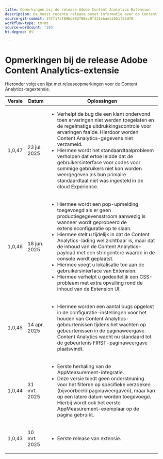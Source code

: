 ```yaml
---
title: Opmerkingen bij de release Adobe Content Analytics Extension
description: De meest recente release bevat informatie over de Content Analytics-tagextensie in Adobe Experience Platform.
source-git-commit: 24ff17af89bc882f08ec0f331ebae53b61f35d78
workflow-type: tm+mt
source-wordcount: '265'
ht-degree: 0%

---
```


# Opmerkingen bij de release Adobe Content Analytics-extensie

Hieronder volgt een lijst met releaseopmerkingen voor de Content Analytics-tagextensie.

| Versie | Datum | Oplossingen |
|---|---|---|
| <p>1,0,47</p> | <p>23 jul. 2025</p> | <ul><li>Verhelpt de bug die een klant ondervond toen ervaringen niet werden toegelaten en de regelmatige uitdrukkingscontrole voor ervaringen faalde. Hierdoor worden Content Analytics-gegevens niet verzameld.</li><li>Hiermee wordt het standaardtaalprobleem verholpen dat ertoe leidde dat de gebruikersinterface voor codes voor sommige gebruikers niet kon worden weergegeven als hun primaire standaardtaal niet was ingesteld in de cloud Experience.</li></ul> |
| <p>1,0,46</p> | <p>18 jun. 2025</p> | <ul><li>Hiermee wordt een pop-upmelding toegevoegd als er geen productiegegevensstroom aanwezig is wanneer wordt geprobeerd de extensieconfiguratie op te slaan.</li><li>Hiermee stelt u tijdelijk in dat de Content Analytics-lading wel zichtbaar is, maar dat de inhoud van de Content Analytics-payload met een stringentere waarde in de console wordt geplaatst.</li><li>Hiermee voegt u lokalisatie toe aan de gebruikersinterface van Extension.</li><li>Hiermee verhelpt u gedeeltelijk een CSS-probleem met extra opvulling rond de inhoud van de Extension UI.</li></ul> |
| <p>1,0,45</p> | <p>14 apr. 2025</p> | <ul><li>Hiermee worden een aantal bugs opgelost in de configuratie-instellingen voor het houden van Content Analytics-gebeurtenissen tijdens het wachten op gebeurtenissen in de paginaweergave. Content Analytics wacht nu standaard tot de gebeurtenis FIRST-paginaweergave plaatsvindt.</li></ul> |
| <p>1,0,44</p> | <p>31 mrt. 2025</p> | <ul><li>Eerste herhaling van de AppMeasurement-integratie.</li><li>Deze versie biedt geen ondersteuning voor het filteren op specifieke verzoeken (bijvoorbeeld paginaweergaven), maar kan op een latere datum worden toegevoegd.  Hierbij wordt ook het eerste AppMeasurement-exemplaar op de pagina gebruikt.</li></ul> |
| <p>1,0,43</p> | <p>10 mrt. 2025</p> | <ul><li>Eerste release van extensie.</li></ul> |

